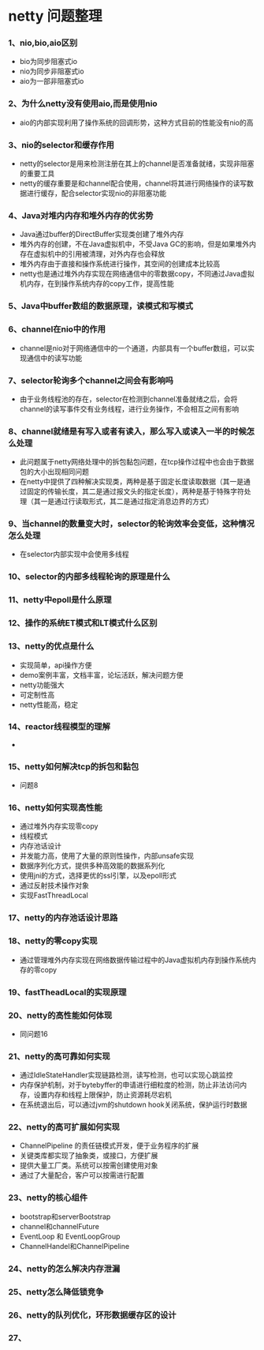 
# netty 问题整理

 ### 1、nio,bio,aio区别
 - bio为同步阻塞式io
 - nio为同步非阻塞式io
 - aio为一部非阻塞式io
 ### 2、为什么netty没有使用aio,而是使用nio
  - aio的内部实现利用了操作系统的回调形势，这种方式目前的性能没有nio的高
 ### 3、nio的selector和缓存作用
  - netty的selector是用来检测注册在其上的channel是否准备就绪，实现非阻塞的重要工具
  - netty的缓存重要是和channel配合使用，channel将其进行网络操作的读写数据进行缓存，配合selector实现nio的非阻塞功能
 ### 4、Java对堆内内存和堆外内存的优劣势
  - Java通过buffer的DirectBuffer实现类创建了堆外内存
  - 堆外内存的创建，不在Java虚拟机中，不受Java GC的影响，但是如果堆外内存在虚拟机中的引用被清理，对外内存也会释放
  - 堆外内存由于直接和操作系统进行操作，其空间的创建成本比较高
  - netty也是通过堆外内存实现在网络通信中的零数据copy，不同通过Java虚拟机内存，在到操作系统内存的copy工作，提高性能
 ### 5、Java中buffer数组的数据原理，读模式和写模式
 ### 6、channel在nio中的作用
  - channel是nio对于网络通信中的一个通道，内部具有一个buffer数组，可以实现通信中的读写功能
 ### 7、selector轮询多个channel之间会有影响吗
  - 由于业务线程池的存在，selector在检测到channel准备就绪之后，会将channel的读写事件交有业务线程，进行业务操作，不会相互之间有影响
 ### 8、channel就绪是有写入或者有读入，那么写入或读入一半的时候怎么处理
  - 此问题属于netty网络处理中的拆包黏包问题，在tcp操作过程中也会由于数据包的大小出现相同问题
  - 在netty中提供了四种解决实现类，两种是基于固定长度读取数据（其一是通过固定的传输长度，其二是通过报文头的指定长度），两种是基于特殊字符处理（其一是通过行读取形式，其二是通过指定消息边界的方式）
 ### 9、当channel的数量变大时，selector的轮询效率会变低，这种情况怎么处理
  - 在selector内部实现中会使用多线程
 ### 10、selector的内部多线程轮询的原理是什么
 ### 11、netty中epoll是什么原理

 ### 12、操作的系统ET模式和LT模式什么区别

 ### 13、netty的优点是什么
  - 实现简单，api操作方便
  - demo案例丰富，文档丰富，论坛活跃，解决问题方便
  - netty功能强大
  - 可定制性高
  - netty性能高，稳定
 ### 14、reactor线程模型的理解
  -
 ### 15、netty如何解决tcp的拆包和黏包
  - 问题8
 ### 16、netty如何实现高性能
  - 通过堆外内存实现零copy
  - 线程模式
  - 内存池话设计
  - 并发能力高，使用了大量的原则性操作，内部unsafe实现
  - 数据序列化方式，提供多种高效能的数据系列化
  - 使用jni的方式，选择更优的ssl引擎，以及epoll形式
  - 通过反射技术操作对象
  - 实现FastThreadLocal
 ### 17、netty的内存池话设计思路
 ### 18、netty的零copy实现
  - 通过管理堆外内存实现在网络数据传输过程中的Java虚拟机内存到操作系统内存的零copy
 ### 19、fastTheadLocal的实现原理

 ### 20、netty的高性能如何体现
  - 同问题16
 ### 21、netty的高可靠如何实现
  - 通过IdleStateHandler实现链路检测，读写检测，也可以实现心跳监控
  - 内存保护机制，对于bytebyffer的申请进行细粒度的检测，防止非法访问内存，设置内存和线程上限保护，防止资源耗尽宕机
  - 在系统退出后，可以通过jvm的shutdown hook关闭系统，保护运行时数据
 ### 22、netty的高可扩展如何实现
  - ChannelPipeline 的责任链模式开发，便于业务程序的扩展
  - 关键类库都实现了抽象类，或接口，方便扩展
  - 提供大量工厂类。系统可以按需创建使用对象
  - 通过了大量配合，客户可以按需进行配置
 ### 23、netty的核心组件
  - bootstrap和serverBootstrap
  - channel和channelFuture
  - EventLoop 和 EventLoopGroup
  - ChannelHandel和ChannelPipeline
 ### 24、netty的怎么解决内存泄漏
 ### 25、netty怎么降低锁竞争
 ### 26、netty的队列优化，环形数据缓存区的设计
 ### 27、
